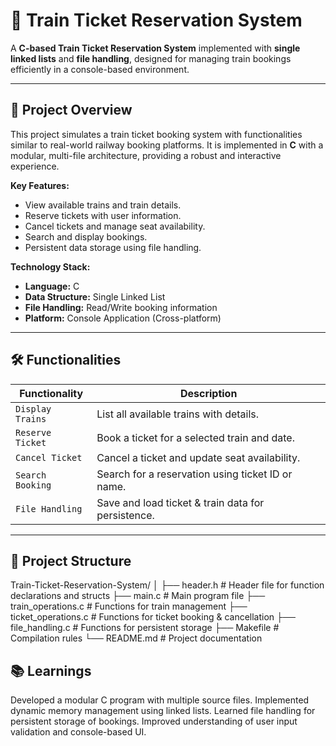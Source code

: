# 🚆 Train Ticket Reservation System

A **C-based Train Ticket Reservation System** implemented with **single linked lists** and **file handling**, designed for managing train bookings efficiently in a console-based environment.

---

## 📌 Project Overview

This project simulates a train ticket booking system with functionalities similar to real-world railway booking platforms. It is implemented in **C** with a modular, multi-file architecture, providing a robust and interactive experience.

**Key Features:**
- View available trains and train details.
- Reserve tickets with user information.
- Cancel tickets and manage seat availability.
- Search and display bookings.
- Persistent data storage using file handling.

**Technology Stack:**
- **Language:** C
- **Data Structure:** Single Linked List
- **File Handling:** Read/Write booking information
- **Platform:** Console Application (Cross-platform)

---

## 🛠️ Functionalities

| Functionality | Description |
|---------------|-------------|
| `Display Trains` | List all available trains with details. |
| `Reserve Ticket` | Book a ticket for a selected train and date. |
| `Cancel Ticket` | Cancel a ticket and update seat availability. |
| `Search Booking` | Search for a reservation using ticket ID or name. |
| `File Handling` | Save and load ticket & train data for persistence. |

---

## 📂 Project Structure
Train-Ticket-Reservation-System/
│
├── header.h # Header file for function declarations and structs
├── main.c # Main program file
├── train_operations.c # Functions for train management
├── ticket_operations.c # Functions for ticket booking & cancellation
├── file_handling.c # Functions for persistent storage
├── Makefile # Compilation rules
└── README.md # Project documentation

## 📚 Learnings

Developed a modular C program with multiple source files.
Implemented dynamic memory management using linked lists.
Learned file handling for persistent storage of bookings.
Improved understanding of user input validation and console-based UI.
